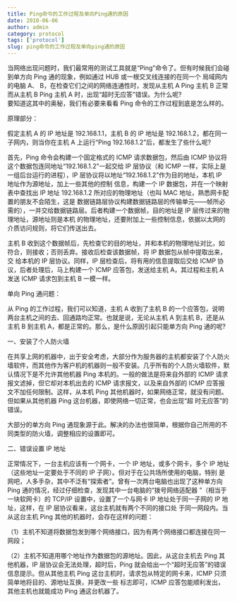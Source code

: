 ```yaml
---
title: Ping命令的工作过程及单向Ping通的原因
date: 2010-06-06
author: admin
category: protocol
tags: ['protocol']
slug: ping命令的工作过程及单向ping通的原因
---
```


当网络出现问题时，我们最常用的测试工具就是“Ping”命令了。但有时候我们会碰到单方向 Ping 通的现象，例如通过 HUB 或一根交叉线连接的在同一个
局域网内的电脑 A、 B，在检查它们之间的网络连通性时，发现从主机 A Ping
主机 B 正常而从主机 B Ping 主机 A 时，出现“超时无应答”错误。为什么呢?  
要知道这其中的奥秘，我们有必要来看看 Ping 命令的工作过程到底是怎么样的。

原理部分：

假定主机 A 的 IP 地址是 192.168.1.1，主机 B 的 IP 地址是 192.168.1.2，都在同一子网内，则当你在主机 A 上运行“Ping
192.168.1.2”后，都发生了些什么呢?

首先，Ping 命令会构建一个固定格式的 ICMP 请求数据包，然后由 ICMP 协议将这个数据包连同地址“192.168.1.2”一起交给 IP 层协议（和
ICMP 一样，实际上是一组后台运行的进程），IP 层协议将以地址“192.168.1.2”作为目的地址，本机 IP 地址作为源地址，加上一些其他的控制
信息，构建一个 IP 数据包，并在一个映射表中查找出 IP 地址 192.168.1.2 所对应的物理地址（也叫 MAC 地址，熟悉网卡配置的朋友不会陌生，这是
数据链路层协议构建数据链路层的传输单元——帧所必需的），一并交给数据链路层。后者构建一个数据帧，目的地址是 IP 层传过来的物理地址，源地址则是本机
的物理地址，还要附加上一些控制信息，依据以太网的介质访问规则，将它们传送出去。

主机 B 收到这个数据帧后，先检查它的目的地址，并和本机的物理地址对比，如符合，则接收；否则丢弃。接收后检查该数据帧，将 IP 数据包从帧中提取出来，交
给本机的 IP 层协议。同样，IP 层检查后，将有用的信息提取后交给 ICMP 协议，后者处理后，马上构建一个 ICMP 应答包，发送给主机 A，其过程和主机 A
发送 ICMP 请求包到主机 B 一模一样。

单向 Ping 通问题：

从 Ping 的工作过程，我们可以知道，主机 A 收到了主机 B 的一个应答包，说明两台主机之间的去、回通路均正常。也就是说，无论从主机 A 到主机 B，还是从主机 B 到主机 A，都是正常的。那么，是什么原因引起只能单方向 Ping 通的呢?

一、安装了个人防火墙

在共享上网的机器中，出于安全考虑，大部分作为服务器的主机都安装了个人防火墙软件，而其他作为客户机的机器则一般不安装。几乎所有的个人防火墙软件，默
认情况下是不允许其他机器 Ping 本机的。一般的做法是将来自外部的 ICMP 请求报文滤掉，但它却对本机出去的 ICMP 请求报文，以及来自外部的 ICMP
应答报文不加任何限制。这样，从本机 Ping 其他机器时，如果网络正常，就没有问题。但如果从其他机器 Ping 这台机器，即使网络一切正常，也会出现“超
时无应答”的错误。

大部分的单方向 Ping 通现象源于此。解决的办法也很简单，根据你自己所用的不同类型的防火墙，调整相应的设置即可。

二、错误设置 IP 地址

正常情况下，一台主机应该有一个网卡，一个 IP 地址，或多个网卡，多个 IP 地址（这些地址一定要处于不同的 IP 子网）。但对于在公共场所使用的电脑，特别
是网吧，人多手杂，其中不泛有“探索者”。曾有一次两台电脑也出现了这种单方向 Ping 通的情况，经过仔细检查，发现其中一台电脑的“拨号网络适配器
”（相当于一块软网卡）的 TCP/IP 设置中，设置了一个与网卡 IP 地址处于同一子网的 IP 地址，这样，在 IP 层协议看来，这台主机就有两个不同的接口处
于同一网段内。当从这台主机 Ping 其他的机器时，会存在这样的问题：

（1）主机不知道将数据包发到哪个网络接口，因为有两个网络接口都连接在同一网段；

（2）主机不知道用哪个地址作为数据包的源地址。因此，从这台主机去 Ping 其他机器，IP 层协议会无法处理，超时后，Ping
就会给出一个“超时无应答”的错误信息提示。但从其他主机 Ping 这台主机时，请求包从特定的网卡来，ICMP 只须简单地将目的、源地址互换，并更改一些
标志即可，ICMP 应答包能顺利发出，其他主机也就能成功 Ping 通这台机器了。
